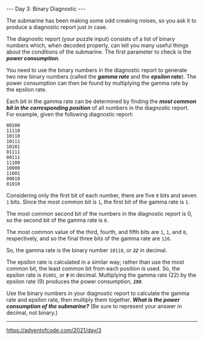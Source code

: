 --- Day 3: Binary Diagnostic ---

The submarine has been making some odd creaking noises, so you ask it to produce a diagnostic report just in case.

The diagnostic report (your puzzle input) consists of a list of binary numbers which, when decoded properly, can tell you many useful things about the conditions of the submarine. The first parameter to check is the ***power consumption***.

You need to use the binary numbers in the diagnostic report to generate two new binary numbers (called the ***gamma rate*** and the ***epsilon rate***). The power consumption can then be found by multiplying the gamma rate by the epsilon rate.

Each bit in the gamma rate can be determined by finding the ***most common bit in the corresponding position*** of all numbers in the diagnostic report. For example, given the following diagnostic report:
```
00100
11110
10110
10111
10101
01111
00111
11100
10000
11001
00010
01010
```

Considering only the first bit of each number, there are five `0` bits and seven `1` bits. Since the most common bit is `1`, the first bit of the gamma rate is `1`.

The most common second bit of the numbers in the diagnostic report is 0, so the second bit of the gamma rate is `0`.

The most common value of the third, fourth, and fifth bits are `1`, `1`, and `0`, respectively, and so the final three bits of the gamma rate are `110`.

So, the gamma rate is the binary number `10110`, or ***`22`*** in decimal.

The epsilon rate is calculated in a similar way; rather than use the most common bit, the least common bit from each position is used. So, the epsilon rate is `01001`, or ***`9`*** in decimal. Multiplying the gamma rate (22) by the epsilon rate (9) produces the power consumption, ***`198`***.

Use the binary numbers in your diagnostic report to calculate the gamma rate and epsilon rate, then multiply them together. ***What is the power consumption of the submarine?*** (Be sure to represent your answer in decimal, not binary.)

---

https://adventofcode.com/2021/day/3
